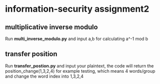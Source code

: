 # information-security assignment2
## multiplicative inverse modulo
Run **multi_inverse_modulo.py** and input a,b for calculating a^-1 mod b

## transfer position
Run **transfer_postion.py** and input your plaintext, the code will return the position_change(1,3,2,4) for example testing, which means 4 words/group and change the word index into 1,3,2,4

